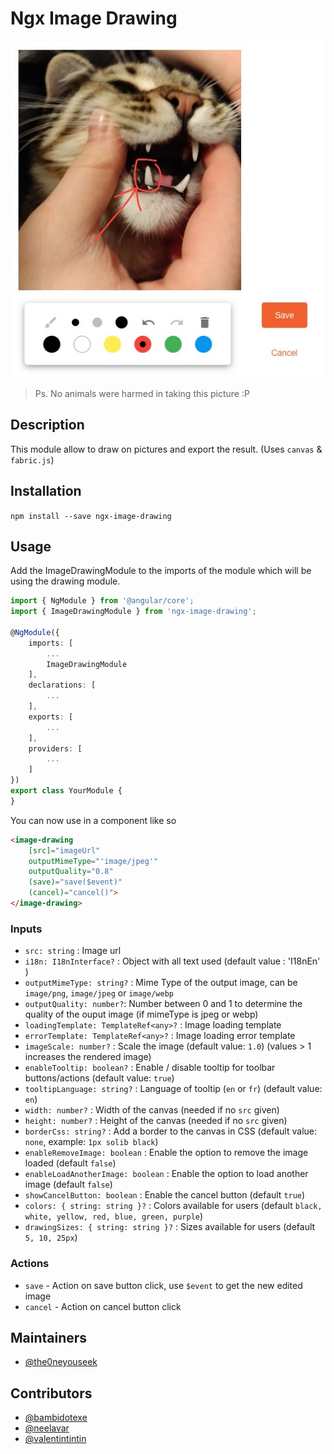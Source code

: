 # Ngx Image Drawing

![Screenshot](.github/screenshot.jpg)

> Ps. No animals were harmed in taking this picture :P

## Description

This module allow to draw on pictures and export the result. (Uses `canvas` & `fabric.js`)

## Installation

`npm install --save ngx-image-drawing`

## Usage

Add the ImageDrawingModule to the imports of the module which will be using the drawing module.
```ts
import { NgModule } from '@angular/core';
import { ImageDrawingModule } from 'ngx-image-drawing';

@NgModule({
    imports: [
        ...
        ImageDrawingModule
    ],
    declarations: [
        ...
    ],
    exports: [
        ...
    ],
    providers: [
        ...
    ]
})
export class YourModule {
}
```

You can now use in a component like so
```html
<image-drawing
    [src]="imageUrl"
    outputMimeType="'image/jpeg'"
    outputQuality="0.8"
    (save)="save($event)"
    (cancel)="cancel()">
</image-drawing>
```

### Inputs

- `src: string` : Image url
- `i18n: I18nInterface?` : Object with all text used (default value : 'I18nEn' )
- `outputMimeType: string?` : Mime Type of the output image, can be `image/png`, `image/jpeg` or `image/webp`
- `outputQuality: number?`: Number between 0 and 1 to determine the quality of the ouput image (if mimeType is jpeg or webp)
- `loadingTemplate: TemplateRef<any>?` : Image loading template
- `errorTemplate: TemplateRef<any>?` : Image loading error template
- `imageScale: number?` : Scale the image (default value: `1.0`) (values > 1 increases the rendered image)
- `enableTooltip: boolean?` : Enable / disable tooltip for toolbar buttons/actions (default value: `true`)
- `tooltipLanguage: string?` : Language of tooltip (`en` or `fr`) (default value: `en`)
- `width: number?` : Width of the canvas (needed if no `src` given)
- `height: number?` : Height of the canvas (needed if no `src` given)
- `borderCss: string?` : Add a border to the canvas in CSS (default value: `none`, example: `1px solib black`)
- `enableRemoveImage: boolean` : Enable the option to remove the image loaded (default `false`)
- `enableLoadAnotherImage: boolean` : Enable the option to load another image (default `false`)
- `showCancelButton: boolean` : Enable the cancel button (default `true`)
- `colors: { string: string }?` : Colors available for users (default `black, white, yellow, red, blue, green, purple`)
- `drawingSizes: { string: string }?` : Sizes available for users (default `5, 10, 25px`)

### Actions
- `save` - Action on save button click, use `$event` to get the new edited image
- `cancel` - Action on cancel button click

## Maintainers

- [@the0neyouseek](https://github.com/the0neyouseek)

## Contributors

- [@bambidotexe](https://github.com/bambidotexe)
- [@neelavar](https://github.com/neelavar)
- [@valentintintin](https://github.com/valentintintin)
